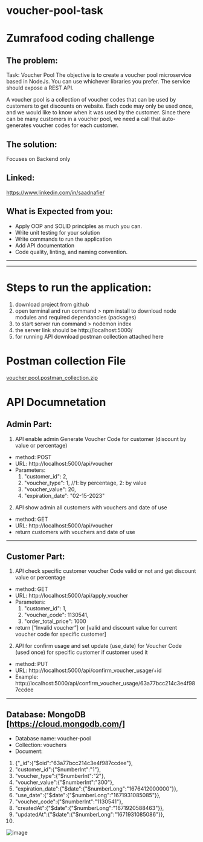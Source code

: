 # voucher-pool-task

# Zumrafood coding challenge

## The problem:
Task: Voucher Pool
The objective is to create a voucher pool microservice based in NodeJs. You can use whichever libraries you prefer. The service should expose a ​REST API​.

A voucher pool is a collection of voucher codes that can be used by customers to get discounts on website. Each code may only be used once, and we would like to know when it was used by the customer. Since there can be many customers in a voucher pool, we need a call that auto-generates voucher codes for each customer.


## The solution:
Focuses on Backend only


## Linked:
https://www.linkedin.com/in/saadnafie/

## What is Expected from you:
- Apply OOP and SOLID principles as much you can.
- Write unit testing for your solution
- Write commands to run the application
- Add API documentation
- Code quality, linting, and naming convention.

___________________________________________________________________________________________
___________________________________________________________________________________________

# Steps to run the application:

1. download project from github
2. open terminal and run command > npm install to download node modules and required dependancies (packages)
3. to start server run command > nodemon index
4. the server link should be http://localhost:5000/
5. for running API download postman collection attached here


# Postman collection File

[voucher pool.postman_collection.zip](https://github.com/saadnafie/voucher-pool-task/files/10299352/voucher.pool.postman_collection.zip)


# API Documnetation

## Admin Part:

1. API enable admin Generate Voucher Code for customer (discount by value or percentage)
- method: POST
- URL: http://localhost:5000/api/voucher
- Parameters:
    1. "customer_id": 2,
    2. "voucher_type": 1, //1: by percentage, 2: by value
    3. "voucher_value": 20,
    4. "expiration_date": "02-15-2023"



2. API show admin all customers with vouchers and date of use
- method: GET
- URL: http://localhost:5000/api/voucher
- return customers with vouchers and date of use
___________________________________________________________________________________________

## Customer Part:


1. API check specific customer voucher Code valid or not and get discount value or percentage
 - method: GET
 - URL: http://localhost:5000/api/apply_voucher
- Parameters: 
    1. "customer_id": 1,
    2. "voucher_code": 1130541,
    3. "order_total_price": 1000
- return [“Invalid voucher”] or [valid and discount value for current voucher code for specific customer]

2. API for confirm usage and set update (use_date) for Voucher Code (used once) for specific customer if customer used it
 - method: PUT
- URL: http://localhost:5000/api/confirm_voucher_usage/+id
- Example: http://localhost:5000/api/confirm_voucher_usage/63a77bcc214c3e4f987ccdee



___________________________________________________________________________________________

## Database: MongoDB [https://cloud.mongodb.com/]

- Database name: voucher-pool
- Collection: vouchers
- Document:
1. {"_id":{"$oid":"63a77bcc214c3e4f987ccdee"},
2. "customer_id":{"$numberInt":"1"},
3. "voucher_type":{"$numberInt":"2"},
4. "voucher_value":{"$numberInt":"300"},
5. "expiration_date":{"$date":{"$numberLong":"1676412000000"}},
6. "use_date":{"$date":{"$numberLong":"1671931085085"}},
7. "voucher_code":{"$numberInt":"1130541"},
8. "createdAt":{"$date":{"$numberLong":"1671920588463"}},
9. "updatedAt":{"$date":{"$numberLong":"1671931085086"}},
10. 

![image](https://user-images.githubusercontent.com/19381799/209455487-8fac0df0-15c9-4306-b032-4cb09509c223.png)


